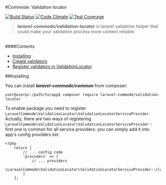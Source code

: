 #Commode: Validation locator

[![Build Status](https://travis-ci.org/laravel-commode/validation-locator.svg?branch=master)](https://travis-ci.org/laravel-commode/validation-locator)
[![Code Climate](https://codeclimate.com/github/laravel-commode/validation-locator/badges/gpa.svg)](https://codeclimate.com/github/laravel-commode/validation-locator)
[![Test Coverage](https://codeclimate.com/github/laravel-commode/validation-locator/badges/coverage.svg)](https://codeclimate.com/github/laravel-commode/validation-locator)

>**_laravel-commode/validation-locator_** is laravel validation helper that could make your validation process
more context reliable.

<br />
####Contents

+ <a href="#installing">Installing</a>
+ <a href="#installing">Create validators</a>
+ <a href="#installing">Register validators in ValidationLocator</a>

##<a name="service">Installing</a>

You can install ___laravel-commode/common___ from composer:

    user@userpc:/path/to/app$ composer require laravel-commode/validation-locator

To enable package you need to register ``LaravelCommode\ValidationLocator\ValidationLocatorServiceProvider``.
Actually, there are two ways of registering ``LaravelCommode\ValidationLocator\ValidationLocatorServiceProvider`` -
first one is common for all service providers: you can simply add it into app's config providers list:

    <?php
        return [
            // ... config code
            'providers' => [
                // ... providers
                \LaravelCommode\ValidationLocator\ValidationLocatorServiceProvider::class
            ]
        ];
